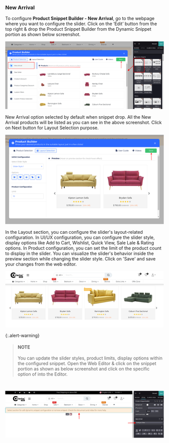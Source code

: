 
### New Arrival



To configure **Product Snippet Builder - New Arrival**, go to the webpage where you want to configure the slider. Click on the ‘Edit’ button from the top right & drop the Product Snippet Builder from the Dynamic Snippet portion as shown below screenshot.


![](./images/25-1-1.png)


New Arrival option selected by default when snippet drop. All the New Arrival products will be listed as you can see in the above screenshot. Click on Next button for Layout Selection purpose.


![](./images/25-1-2.png)


In the Layout section, you can configure the slider's layout-related configuration. In UI/UX configuration, you can configure the slider style, display options like Add to Cart, Wishlist, Quick View, Sale Lale & Rating options. In Product configuration, you can set the limit of the product count to display in the slider. You can visualize the slider's behavior inside the preview section while changing the slider style. Click on 'Save' and save your changes from the web editor.


![](./images/25-1-3.png)



{:.alert-warning} 
> 
> #### NOTE
> 
> You can update the slider styles, product limits, display options within the configured snippet. Open the Web Editor & click on the snippet portion as shown as below screenshot and click on the specific option of into the Editor.
> 
> 
> 


 


![](./images/25-1-4.png)



